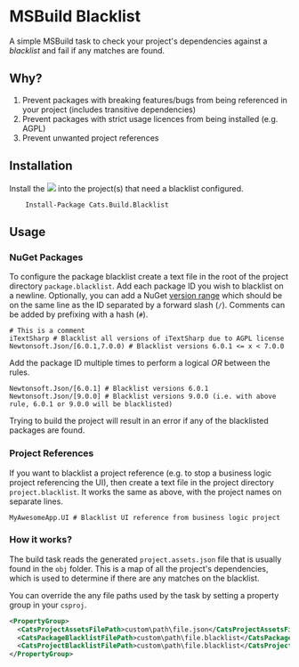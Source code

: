 # MSBuild Blacklist

A simple MSBuild task to check your project's dependencies against a _blacklist_ and fail if any matches are found.

## Why?

1. Prevent packages with breaking features/bugs from being referenced in your project (includes transitive dependencies)
2. Prevent packages with strict usage licences from being installed (e.g. AGPL)
3. Prevent unwanted project references

## Installation

Install the [![](https://img.shields.io/nuget/v/Cats.Build.Blacklist.svg)](https://nuget.org/packages/Cats.Build.Blacklist) into the project(s) that need a blacklist configured.

```
    Install-Package Cats.Build.Blacklist
```

## Usage

### NuGet Packages

To configure the package blacklist create a text file in the root of the project directory `package.blacklist`. Add each package ID you wish to blacklist on a newline. Optionally, you can add a NuGet [version range](https://docs.microsoft.com/en-us/nuget/concepts/package-versioning#version-ranges) which should be on the same line as the ID separated by a forward slash (`/`). Comments can be added by prefixing with a hash (`#`).

```
# This is a comment
iTextSharp # Blacklist all versions of iTextSharp due to AGPL license
Newtonsoft.Json/[6.0.1,7.0.0) # Blacklist versions 6.0.1 <= x < 7.0.0
```

Add the package ID multiple times to perform a logical _OR_ between the rules.

```
Newtonsoft.Json/[6.0.1] # Blacklist versions 6.0.1
Newtonsoft.Json/[9.0.0] # Blacklist versions 9.0.0 (i.e. with above rule, 6.0.1 or 9.0.0 will be blacklisted)
```

Trying to build the project will result in an error if any of the blacklisted packages are found.

### Project References

If you want to blacklist a project reference (e.g. to stop a business logic project referencing the UI), then create a text file in the project directory `project.blacklist`. It works the same as above, with the project names on separate lines.

```
MyAwesomeApp.UI # Blacklist UI reference from business logic project
```

### How it works?

The build task reads the generated `project.assets.json` file that is usually found in the `obj` folder. This is a map of all the project's dependencies, which is used to determine if there are any matches on the blacklist.

You can override the any file paths used by the task by setting a property group in your `csproj`.

```xml
<PropertyGroup>
  <CatsProjectAssetsFilePath>custom\path\file.json</CatsProjectAssetsFilePath>
  <CatsPackageBlacklistFilePath>custom\path\file.blacklist</CatsPackageBlacklistFilePath>
  <CatsProjectBlacklistFilePath>custom\path\file.blacklist</CatsProjectBlacklistFilePath>
</PropertyGroup>
```